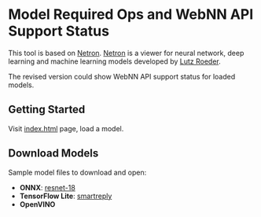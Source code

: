 # Model Required Ops and WebNN API Support Status

This tool is based on [Netron](https://github.com/lutzroeder/netron). [Netron](https://github.com/lutzroeder/netron) is a viewer for neural network, deep learning and machine learning models developed by [Lutz Roeder](https://github.com/lutzroeder).

The revised version could show WebNN API support status for loaded models.

## Getting Started

Visit [index.html](src/index.html) page, load a model.

## Download Models

Sample model files to download and open:

 * **ONNX**: [resnet-18](https://s3.amazonaws.com/onnx-model-zoo/resnet/resnet18v1/resnet18v1.onnx)
 * **TensorFlow Lite**: [smartreply](https://storage.googleapis.com/download.tensorflow.org/models/tflite/smartreply_1.0_2017_11_01.zip)
 * **OpenVINO** 

